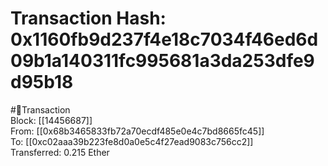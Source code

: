 
Transaction Hash: 0x1160fb9d237f4e18c7034f46ed6d09b1a140311fc995681a3da253dfe9d95b18
====================================================================================
  
#💸Transaction  
Block: [[14456687]]  
From: [[0x68b3465833fb72a70ecdf485e0e4c7bd8665fc45]]  
To: [[0xc02aaa39b223fe8d0a0e5c4f27ead9083c756cc2]]  
Transferred: 0.215 Ether